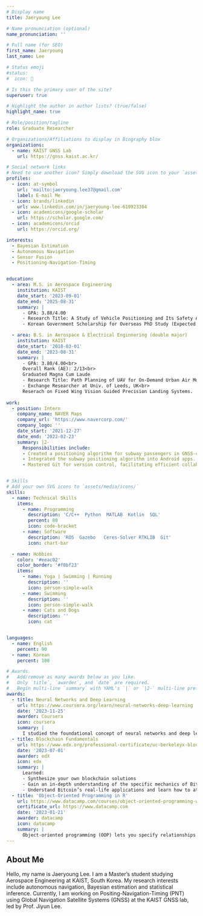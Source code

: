 ```yaml
---
# Display name
title: Jaeryoung Lee

# Name pronunciation (optional)
name_pronunciation: ''

# Full name (for SEO)
first_name: Jaeryoung
last_name: Lee

# Status emoji
#status:
#  icon: 👀

# Is this the primary user of the site?
superuser: true

# Highlight the author in author lists? (true/false)
highlight_name: true

# Role/position/tagline
role: Graduate Researcher

# Organizations/Affiliations to display in Biography blox
organizations:
  - name: KAIST GNSS Lab
    url: https://gnss.kaist.ac.kr/

# Social network links
# Need to use another icon? Simply download the SVG icon to your `assets/media/icons/` folder.
profiles:
  - icon: at-symbol
    url: 'mailto:jaeryoung.lee37@gmail.com'
    label: E-mail Me
  - icon: brands/linkedin
    url: www.linkedin.com/in/jaeryoung-lee-610923304
  - icon: academicons/google-scholar
    url: https://scholar.google.com/
  - icon: academicons/orcid
    url: https://orcid.org/

interests:
  - Bayesian Estimation
  - Autonomous Navigation
  - Sensor Fusion 
  - Positioning-Navigation-Timing


education:
  - area: M.S. in Aerospace Engineering
    institution: KAIST
    date_start: '2023-09-01'
    date_end: '2025-08-31'
    summary: |
      - GPA: 3.88/4.00
      - Research Title: A Study of Vehicle Positioning and Its Safety Analysis based on Bayesian Estimation and Factor Graphs (Advisor: Prof. Jiyun Lee)
      - Korean Government Scholarship for Overseas PhD Study (Expected: 2025-2027) 

  - area: B.S. in Aerospace & Electrical Enginnering (double major)
    institution: KAIST
    date_start: '2018-03-01'
    date_end: '2023-08-31'
    summary: |
      - GPA: 3.80/4.00<br>
      Overall Rank (AE): 2/13<br>
      Graduated Magna Cum Laude
      - Research Title: Path Planning of UAV for On-Demand Urban Air Mobility using Markov Decision Process (Advisor: Prof. Jaemyung Ahn)
      - Exchange Researcher at Univ. of Leeds, UK<br>
      Reserach on Fixed Wing Vision Guided Precision Landing Systems.
  
work:
  - position: Intern 
    company_name: NAVER Maps 
    company_url: 'https://www.navercorp.com/'
    company_logo: ''
    date_start: '2021-12-27'
    date_end: '2022-02-23'
    summary: |2-
      Responsibilities include:
      - Created a positioning algorithm for subway passengers in GNSS-challenging environments using smartphone sensor data.
      - Integrated the subway positioning algorithm into Android apps.
      - Mastered Git for version control, facilitating efficient collaboration.


# Skills
# Add your own SVG icons to `assets/media/icons/`
skills:
  - name: Technical Skills
    items:
      - name: Programming 
        description: 'C/C++  Python  MATLAB  Kotlin  SQL'
        percent: 80
        icon: code-bracket
      - name: Software
        description: 'ROS  Gazebo   Ceres-Solver RTKLIB  Git'
        icon: chart-bar

  - name: Hobbies
    color: '#eeac02'
    color_border: '#f0bf23'
    items:
      - name: Yoga | Swimming | Running
        description: ''
        icon: person-simple-walk
      - name: Swimming
        description: ''
        icon: person-simple-walk
      - name: Cats and Dogs
        description: ''
        icon: cat


languages:
  - name: English
    percent: 90
  - name: Korean
    percent: 100

# Awards.
#   Add/remove as many awards below as you like.
#   Only `title`, `awarder`, and `date` are required.
#   Begin multi-line `summary` with YAML's `|` or `|2-` multi-line prefix and indent 2 spaces below.
awards:
  - title: Neural Networks and Deep Learning
    url: https://www.coursera.org/learn/neural-networks-deep-learning
    date: '2023-11-25'
    awarder: Coursera
    icon: coursera
    summary: |
      I studied the foundational concept of neural networks and deep learning. By the end, I was familiar with the significant technological trends driving the rise of deep learning; build, train, and apply fully connected deep neural networks; implement efficient (vectorized) neural networks; identify key parameters in a neural network’s architecture; and apply deep learning to your own applications.
  - title: Blockchain Fundamentals
    url: https://www.edx.org/professional-certificate/uc-berkeleyx-blockchain-fundamentals
    date: '2023-07-01'
    awarder: edX
    icon: edx
    summary: |
      Learned:
      - Synthesize your own blockchain solutions
      - Gain an in-depth understanding of the specific mechanics of Bitcoin
      - Understand Bitcoin’s real-life applications and learn how to attack and destroy Bitcoin, Ethereum, smart contracts and Dapps, and alternatives to Bitcoin’s Proof-of-Work consensus algorithm
  - title: 'Object-Oriented Programming in R'
    url: https://www.datacamp.com/courses/object-oriented-programming-with-s3-and-r6-in-r
    certificate_url: https://www.datacamp.com
    date: '2023-01-21'
    awarder: datacamp
    icon: datacamp
    summary: |
      Object-oriented programming (OOP) lets you specify relationships between functions and the objects that they can act on, helping you manage complexity in your code. This is an intermediate level course, providing an introduction to OOP, using the S3 and R6 systems. S3 is a great day-to-day R programming tool that simplifies some of the functions that you write. R6 is especially useful for industry-specific analyses, working with web APIs, and building GUIs.
---
```


## About Me

Hello, my name is Jaeryoung Lee. I am a Master’s student studying Aerospace Engineering at KAIST, South Korea. My research interests include autonomous navigation, Bayesian estimation and statistical inference. Currently, I am working on Positing-Navigation-Timing (PNT) using Global Navigation Satellite Systems (GNSS) at the KAIST GNSS lab, led by Prof. Jiyun Lee.
